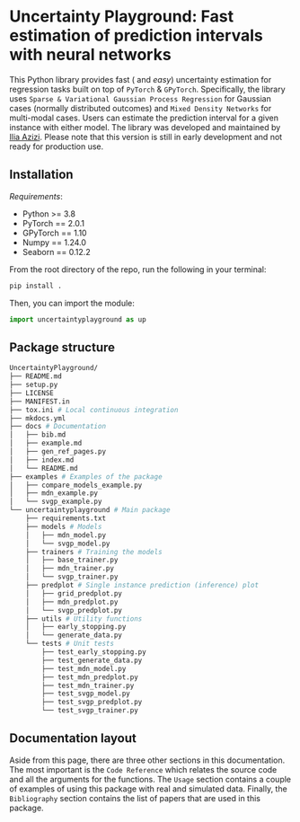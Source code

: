 # **Uncertainty Playground: Fast estimation of prediction intervals with neural networks**

This Python library provides fast ( and *easy*) uncertainty estimation for regression tasks built on top of `PyTorch` & `GPyTorch`. Specifically, the library uses `Sparse & Variational Gaussian Process Regression` for Gaussian cases (normally distributed outcomes) and `Mixed Density Networks` for multi-modal cases. Users can estimate the prediction interval for a given instance with either model. The library was developed and maintained by [Ilia Azizi](https://iliaazizi.com/). Please note that this version is still in early development and not ready for production use. 

## Installation

*Requirements*:

- Python >= 3.8
- PyTorch == 2.0.1
- GPyTorch == 1.10
- Numpy == 1.24.0
- Seaborn == 0.12.2

From the root directory of the repo, run the following in your terminal:

```bash
pip install .
```

Then, you can import the module:

```python
import uncertaintyplayground as up
```

<!-- ## Examples, Tutorials, and Documentation -->

## Package structure

```bash
UncertaintyPlayground/
├── README.md
├── setup.py
├── LICENSE
├── MANIFEST.in
├── tox.ini # Local continuous integration
├── mkdocs.yml
├── docs # Documentation
│   ├── bib.md
│   ├── example.md
│   ├── gen_ref_pages.py
│   ├── index.md
│   └── README.md
├── examples # Examples of the package
│   ├── compare_models_example.py
│   ├── mdn_example.py
│   └── svgp_example.py
└── uncertaintyplayground # Main package
    ├── requirements.txt
    ├── models # Models
    │   ├── mdn_model.py
    │   └── svgp_model.py
    ├── trainers # Training the models
    │   ├── base_trainer.py
    │   ├── mdn_trainer.py
    │   └── svgp_trainer.py
    ├── predplot # Single instance prediction (inference) plot
    │   ├── grid_predplot.py
    │   ├── mdn_predplot.py
    │   └── svgp_predplot.py
    ├── utils # Utility functions
    │   ├── early_stopping.py
    │   └── generate_data.py
    └── tests # Unit tests
        ├── test_early_stopping.py
        ├── test_generate_data.py
        ├── test_mdn_model.py
        ├── test_mdn_predplot.py
        ├── test_mdn_trainer.py
        ├── test_svgp_model.py
        ├── test_svgp_predplot.py
        └── test_svgp_trainer.py
```

## Documentation layout

Aside from this page, there are three other sections in this documentation. The most important is the `Code Reference` which relates the source code and all the arguments for the functions.  The `Usage` section contains a couple of examples of using this package with real and simulated data. Finally, the `Bibliography` section contains the list of papers that are used in this package.